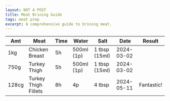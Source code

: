 ```yaml
---
layout: NOT A POST
title: Meat Brining Guide
tags: meat prep
excerpt: A comprehensive guide to brining meat.
---
```



Amt|Meat|Time|Water|Salt|Date|Result
-|-|-|-|-|-|-
1kg|Chicken Breast|5h|500ml (1p)|1 tbsp (15ml)|2024-03-02
750g|Turkey Thigh|5h|500ml (1p)|1 tbsp (15ml)|2024-03-02
128cg|Turkey Thigh Fillets|8h|4p|4 tbsp|2024-05-11|Fantastic!
